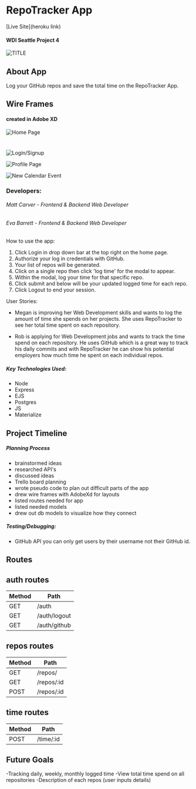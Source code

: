 # RepoTracker App

[Live Site](heroku link)

#### WDI Seattle Project 4

![TITLE](image.jpg)

## About App
Log your GitHub repos and save the total time on the RepoTracker App.

## Wire Frames
#### created in Adobe XD
![Home Page](../img/RepoTracker1.png)
#
![Login/Signup](../img/RepoTracker2.png)

![Profile Page](../img/RepoTracker3.png)

![New Calendar Event](../img/RepoTracker1.png)

### Developers:
###### Matt Carver - Frontend & Backend Web Developer
###### Eva Barrett - Frontend & Backend Web Developer

How to use the app:
1. Click Login in drop down bar at the top right on the home page.
2. Authorize your log in credentials with GitHub.
3. Your list of repos will be generated.
4. Click on a single repo then click 'log time' for the modal to appear.
5. Within the modal, log your time for that specific repo.
6. Click submit and below will be your updated logged time for each repo.
7. Click Logout to end your session.


User Stories:
- Megan is improving her Web Development skills and wants to log the amount of time she spends on her projects. She uses RepoTracker to see her total time spent on each repository.

- Rob is applying for Web Development jobs and wants to track the time spend on each repository. He uses GitHub which is a great way to track his daily commits and with RepoTracker he can show his potential employers how much time he spent on each individual repos.


##### Key Technologies Used:
- Node
- Express
- EJS
- Postgres
- JS
- Materialize

## Project Timeline

##### Planning Process
- brainstormed ideas
- researched API's
- discussed ideas
- Trello board planning
- wrote pseudo code to plan out difficult parts of the app
- drew wire frames with AdobeXd for layouts
- listed routes needed for app
- listed needed models
- drew out db models to visualize how they connect


##### Testing/Debugging:
- GitHub API you can only get users by their username not their GitHub id.

## Routes

## auth routes
| Method | Path						|
| -------| ---------------|
| GET 	 | /auth				  |
| GET    | /auth/logout   |
| GET 	 | /auth/github		|


## repos routes
| Method | Path						|
| -------| ---------------|
| GET 	 | /repos/				|
| GET 	 | /repos/:id			|
| POST   | /repos/:id			|

## time routes
| Method | Path						|
| -------| ---------------|
| POST 	 | /time/:id			|



## Future Goals
-Tracking daily, weekly, monthly logged time
-View total time spend on all repositories
-Description of each repos (user inputs details)
